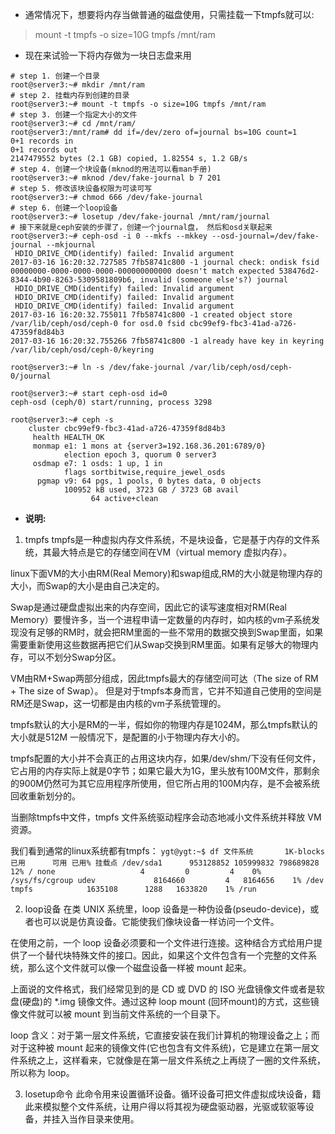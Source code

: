 * 通常情况下，想要将内存当做普通的磁盘使用，只需挂载一下tmpfs就可以:
> mount -t tmpfs -o size=10G tmpfs /mnt/ram

* 现在来试验一下将内存做为一块日志盘来用
```
# step 1. 创建一个目录
root@server3:~# mkdir /mnt/ram 
# step 2. 挂载内存到创建的目录
root@server3:~# mount -t tmpfs -o size=10G tmpfs /mnt/ram
# step 3. 创建一个指定大小的文件
root@server3:~# cd /mnt/ram/
root@server3:/mnt/ram# dd if=/dev/zero of=journal bs=10G count=1 
0+1 records in
0+1 records out
2147479552 bytes (2.1 GB) copied, 1.82554 s, 1.2 GB/s
# step 4. 创建一个块设备(mknod的用法可以看man手册)
root@server3:~# mknod /dev/fake-journal b 7 201 
# step 5. 修改该块设备权限为可读可写
root@server3:~# chmod 666 /dev/fake-journal 
# step 6. 创建一个loop设备
root@server3:~# losetup /dev/fake-journal /mnt/ram/journal
# 接下来就是ceph安装的步骤了，创建一个journal盘， 然后和osd关联起来
root@server3:~# ceph-osd -i 0 --mkfs --mkkey --osd-journal=/dev/fake-journal --mkjournal
 HDIO_DRIVE_CMD(identify) failed: Invalid argument
2017-03-16 16:20:32.727585 7fb58741c800 -1 journal check: ondisk fsid 00000000-0000-0000-0000-000000000000 doesn't match expected 538476d2-8344-4b90-8263-5309581809b6, invalid (someone else's?) journal
 HDIO_DRIVE_CMD(identify) failed: Invalid argument
 HDIO_DRIVE_CMD(identify) failed: Invalid argument
 HDIO_DRIVE_CMD(identify) failed: Invalid argument
2017-03-16 16:20:32.755011 7fb58741c800 -1 created object store /var/lib/ceph/osd/ceph-0 for osd.0 fsid cbc99ef9-fbc3-41ad-a726-47359f8d84b3
2017-03-16 16:20:32.755266 7fb58741c800 -1 already have key in keyring /var/lib/ceph/osd/ceph-0/keyring

root@server3:~# ln -s /dev/fake-journal /var/lib/ceph/osd/ceph-0/journal

root@server3:~# start ceph-osd id=0
ceph-osd (ceph/0) start/running, process 3298

root@server3:~# ceph -s
    cluster cbc99ef9-fbc3-41ad-a726-47359f8d84b3
     health HEALTH_OK
     monmap e1: 1 mons at {server3=192.168.36.201:6789/0}
            election epoch 3, quorum 0 server3
     osdmap e7: 1 osds: 1 up, 1 in
            flags sortbitwise,require_jewel_osds
      pgmap v9: 64 pgs, 1 pools, 0 bytes data, 0 objects
            100952 kB used, 3723 GB / 3723 GB avail
                  64 active+clean
```
* **说明:**
1.  tmpfs
tmpfs是一种虚拟内存文件系统，不是块设备，它是基于内存的文件系统，其最大特点是它的存储空间在VM（virtual memory 虚拟内存）。

linux下面VM的大小由RM(Real Memory)和swap组成,RM的大小就是物理内存的大小，而Swap的大小是由自己决定的。

Swap是通过硬盘虚拟出来的内存空间，因此它的读写速度相对RM(Real Memory）要慢许多，当一个进程申请一定数量的内存时，如内核的vm子系统发现没有足够的RM时，就会把RM里面的一些不常用的数据交换到Swap里面，如果需要重新使用这些数据再把它们从Swap交换到RM里面。如果有足够大的物理内存，可以不划分Swap分区。

VM由RM+Swap两部分组成，因此tmpfs最大的存储空间可达（The size of RM + The size of Swap）。 但是对于tmpfs本身而言，它并不知道自己使用的空间是RM还是Swap，这一切都是由内核的vm子系统管理的。

tmpfs默认的大小是RM的一半，假如你的物理内存是1024M，那么tmpfs默认的大小就是512M
一般情况下，是配置的小于物理内存大小的。

tmpfs配置的大小并不会真正的占用这块内存，如果/dev/shm/下没有任何文件，它占用的内存实际上就是0字节；如果它最大为1G，里头放有100M文件，那剩余的900M仍然可为其它应用程序所使用，但它所占用的100M内存，是不会被系统回收重新划分的。

当删除tmpfs中文件，tmpfs 文件系统驱动程序会动态地减小文件系统并释放 VM 资源。

我们看到通常的linux系统都有tmpfs：
	```
	ygt@ygt:~$ df
	文件系统       1K-blocks      已用      可用 已用% 挂载点
	/dev/sda1      953128852 105999832 798689828   12% /
	none                   4         0         4    0% /sys/fs/cgroup
	udev             8164660         4   8164656    1% /dev
	tmpfs            1635108      1288   1633820    1% /run
	```
	
2.  loop设备
在类 UNIX 系统里，loop 设备是一种伪设备(pseudo-device)，或者也可以说是仿真设备。它能使我们像块设备一样访问一个文件。

在使用之前，一个 loop 设备必须要和一个文件进行连接。这种结合方式给用户提供了一个替代块特殊文件的接口。因此，如果这个文件包含有一个完整的文件系统，那么这个文件就可以像一个磁盘设备一样被 mount 起来。

上面说的文件格式，我们经常见到的是 CD 或 DVD 的 ISO 光盘镜像文件或者是软盘(硬盘)的 *.img 镜像文件。通过这种 loop mount (回环mount)的方式，这些镜像文件就可以被 mount 到当前文件系统的一个目录下。

loop 含义：对于第一层文件系统，它直接安装在我们计算机的物理设备之上；而对于这种被 mount 起来的镜像文件(它也包含有文件系统)，它是建立在第一层文件系统之上，这样看来，它就像是在第一层文件系统之上再绕了一圈的文件系统，所以称为 loop。

3. losetup命令
此命令用来设置循环设备。循环设备可把文件虚拟成块设备，籍此来模拟整个文件系统，让用户得以将其视为硬盘驱动器，光驱或软驱等设备，并挂入当作目录来使用。

